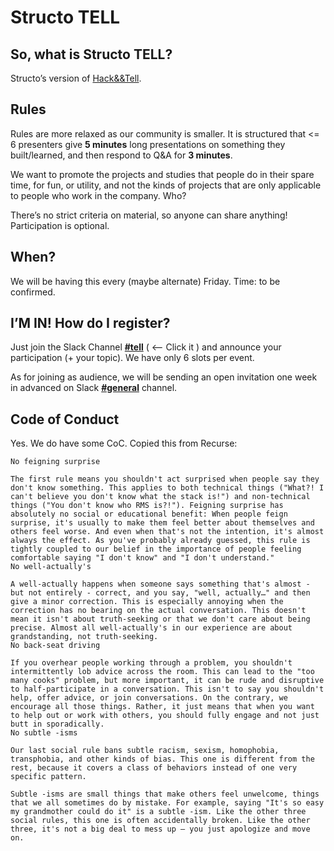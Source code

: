 # Structo TELL

## So, what is Structo TELL?

Structo’s version of [Hack&&Tell](http://hackandtell.org/). 

## Rules

Rules are more relaxed as our community is smaller. It is structured that <= 6 presenters give __5 minutes__ long presentations on something they built/learned, and then respond to Q&A for __3 minutes__.

We want to promote the projects and studies that people do in their spare time, for fun, or utility, and not the kinds of projects that are only applicable to people who work in the company. 
Who?

There’s no strict criteria on material, so anyone can share anything! Participation is optional.

## When?

We will be having this every (maybe alternate) Friday. Time: to be confirmed.

## I’M IN! How do I register?

Just join the Slack Channel [__#tell__](https://structo3d.slack.com/messages/C7JRWLL5V/) ( <-- Click it ) and announce your participation (+ your topic). We have only 6 slots per event.

As for joining as audience, we will be sending an open invitation one week in advanced on Slack [__#general__](https://structo3d.slack.com/messages/C0CA0QLGH/) channel.

## Code of Conduct

Yes. We do have some CoC. Copied this from Recurse:

```
No feigning surprise

The first rule means you shouldn't act surprised when people say they don't know something. This applies to both technical things ("What?! I can't believe you don't know what the stack is!") and non-technical things ("You don't know who RMS is?!"). Feigning surprise has absolutely no social or educational benefit: When people feign surprise, it's usually to make them feel better about themselves and others feel worse. And even when that's not the intention, it's almost always the effect. As you've probably already guessed, this rule is tightly coupled to our belief in the importance of people feeling comfortable saying "I don't know" and "I don't understand."
No well-actually's

A well-actually happens when someone says something that's almost - but not entirely - correct, and you say, "well, actually…" and then give a minor correction. This is especially annoying when the correction has no bearing on the actual conversation. This doesn't mean it isn't about truth-seeking or that we don't care about being precise. Almost all well-actually's in our experience are about grandstanding, not truth-seeking. 
No back-seat driving

If you overhear people working through a problem, you shouldn't intermittently lob advice across the room. This can lead to the "too many cooks" problem, but more important, it can be rude and disruptive to half-participate in a conversation. This isn't to say you shouldn't help, offer advice, or join conversations. On the contrary, we encourage all those things. Rather, it just means that when you want to help out or work with others, you should fully engage and not just butt in sporadically.
No subtle -isms

Our last social rule bans subtle racism, sexism, homophobia, transphobia, and other kinds of bias. This one is different from the rest, because it covers a class of behaviors instead of one very specific pattern.

Subtle -isms are small things that make others feel unwelcome, things that we all sometimes do by mistake. For example, saying "It's so easy my grandmother could do it" is a subtle -ism. Like the other three social rules, this one is often accidentally broken. Like the other three, it's not a big deal to mess up – you just apologize and move on.
```
